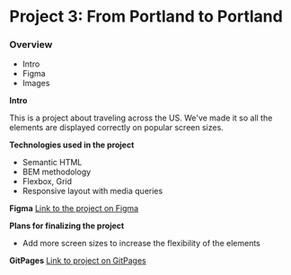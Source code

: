 # Project 3: From Portland to Portland

### Overview
* Intro
* Figma
* Images

**Intro**

This is a project about traveling across the US. We've made it so all the elements are displayed correctly on popular screen sizes.

**Technologies used in the project**
* Semantic HTML
* BEM methodology
* Flexbox, Grid
* Responsive layout with media queries

**Figma**
[Link to the project on Figma](https://www.figma.com/file/AtbNbstbxWPcMqvF061V0R/Sprint-3%3A-From-Portland-to-Portland-%7C-desktop-%2B-mobile?node-id=0%3A1)

**Plans for finalizing the project**
* Add more screen sizes to increase the flexibility of the elements

**GitPages**
[Link to project on GitPages](https://sasokl.github.io/web_project_3)


